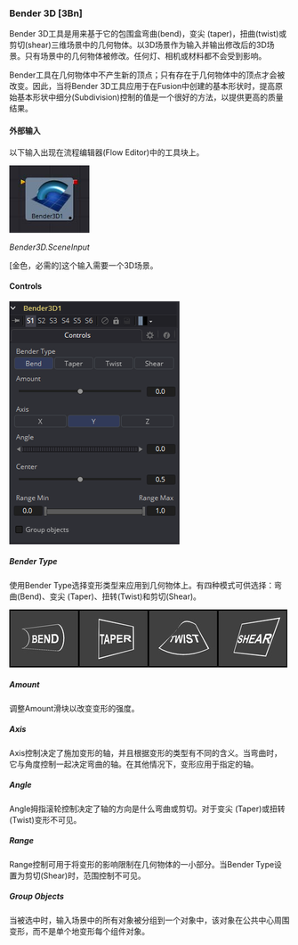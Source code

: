 ### Bender 3D [3Bn]

Bender 3D工具是用来基于它的包围盒弯曲(bend)，变尖 (taper)，扭曲(twist)或剪切(shear)三维场景中的几何物体。以3D场景作为输入并输出修改后的3D场景。只有场景中的几何物体被修改。任何灯、相机或材料都不会受到影响。

Bender工具在几何物体中不产生新的顶点；只有存在于几何物体中的顶点才会被改变。因此，当将Bender 3D工具应用于在Fusion中创建的基本形状时，提高原始基本形状中细分(Subdivision)控制的值是一个很好的方法，以提供更高的质量结果。

#### 外部输入

以下输入出现在流程编辑器(Flow Editor)中的工具块上。

 ![3Bn_tile](images/3Bn_tile.jpg)

*Bender3D.SceneInput*

[金色，必需的]这个输入需要一个3D场景。

#### Controls

![3Bn_Controls](images/3Bn_Controls.png)

##### Bender Type

使用Bender Type选择变形类型来应用到几何物体上。有四种模式可供选择：弯曲(Bend)、变尖 (Taper)、扭转(Twist)和剪切(Shear)。

![3Bn_BenderType](images/3Bn_BenderType.png)

##### Amount

调整Amount滑块以改变变形的强度。

##### Axis

Axis控制决定了施加变形的轴，并且根据变形的类型有不同的含义。当弯曲时，它与角度控制一起决定弯曲的轴。在其他情况下，变形应用于指定的轴。

##### Angle

Angle拇指滚轮控制决定了轴的方向是什么弯曲或剪切。对于变尖 (Taper)或扭转(Twist)变形不可见。

##### Range

Range控制可用于将变形的影响限制在几何物体的一小部分。当Bender Type设置为剪切(Shear)时，范围控制不可见。

##### Group Objects

当被选中时，输入场景中的所有对象被分组到一个对象中，该对象在公共中心周围变形，而不是单个地变形每个组件对象。